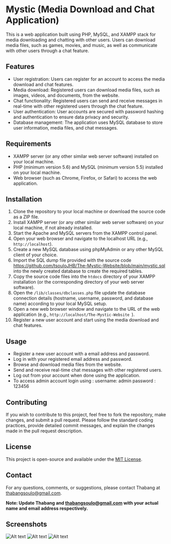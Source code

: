 # Mystic (Media Download and Chat Application)

This is a web application built using PHP, MySQL, and XAMPP stack for media downloading and chatting with other users. Users can download media files, such as games, movies, and music, as well as communicate with other users through a chat feature.

## Features

- User registration: Users can register for an account to access the media download and chat features.
- Media download: Registered users can download media files, such as images, videos, and documents, from the website.
- Chat functionality: Registered users can send and receive messages in real-time with other registered users through the chat feature.
- User authentication: User accounts are secured with password hashing and authentication to ensure data privacy and security.
- Database management: The application uses MySQL database to store user information, media files, and chat messages.

## Requirements

- XAMPP server (or any other similar web server software) installed on your local machine.
- PHP (minimum version 5.6) and MySQL (minimum version 5.5) installed on your local machine.
- Web browser (such as Chrome, Firefox, or Safari) to access the web application.

## Installation

1. Clone the repository to your local machine or download the source code as a ZIP file.
2. Install XAMPP server (or any other similar web server software) on your local machine, if not already installed.
3. Start the Apache and MySQL servers from the XAMPP control panel.
4. Open your web browser and navigate to the localhost URL (e.g., `http://localhost`).
5. Create a new MySQL database using phpMyAdmin or any other MySQL client of your choice.
6. Import the SQL dump file provided with the source code https://github.com/tsouloJHB/The-Mystic-Website/blob/main/mystic.sql into the newly created database to create the required tables.
7. Copy the source code files into the `htdocs` directory of your XAMPP installation (or the corresponding directory of your web server software).
8. Open the `/lib/classes/dbclasses.php` file update the database connection details (hostname, username, password, and database name) according to your local MySQL setup.
9. Open a new web browser window and navigate to the URL of the web application (e.g., `http://localhost/The-Mystic-Website
`).
10. Register a new user account and start using the media download and chat features.

## Usage

- Register a new user account with a email address and password.
- Log in with your registered email address and password.
- Browse and download media files from the website.
- Send and receive real-time chat messages with other registered users.
- Log out from your account when done using the application.
- To access admin account login using : username: admin password : 123456 

## Contributing

If you wish to contribute to this project, feel free to fork the repository, make changes, and submit a pull request. Please follow the standard coding practices, provide detailed commit messages, and explain the changes made in the pull request description.

## License

This project is open-source and available under the [MIT License](LICENSE).

## Contact

For any questions, comments, or suggestions, please contact Thabang at thabangsoulo@gmail.com.

**Note: Update Thabang and  thabangsoulo@gmail.com with your actual name and email address respectively.**

## Screenshots
![Alt text](https://github.com/tsouloJHB/The-Mystic-Website/blob/main/screen1.png)
![Alt text](https://github.com/tsouloJHB/The-Mystic-Website/blob/main/screen2.png)
![Alt text](https://github.com/tsouloJHB/The-Mystic-Website/blob/main/screen3.png)


